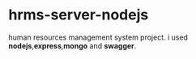 # hrms-server-nodejs

human resources management system project. i used **nodejs**,**express**,**mongo** and **swagger**.
